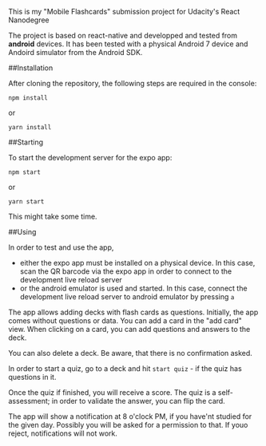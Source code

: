 This is my "Mobile Flashcards" submission project for Udacity's React Nanodegree 

The project is based on react-native and developped and tested from **android** devices.
It has been tested with a physical Android 7 device and Andoird simulator from the Android SDK.

##Installation

After cloning the repository, the following steps are required in the console:

`npm install`

or

`yarn install`
  
##Starting

To start the development server for the expo app:

`npm start`

or

`yarn start`

This might take some time.

##Using

In order to test and use the app,
* either the expo app must be installed on a physical device. In this case,
  scan the QR barcode via the expo app in order to connect to the development live reload server
* or the android emulator is used and started. In this case, connect the development live reload
  server to android emulator by pressing `a`
  
The app allows adding decks with flash cards as questions. Initially, the app comes without
questions or data. You can add a card in the "add card" view. When clicking on a card, you can add
questions and answers to the deck.

You can also delete a deck. Be aware, that there is no confirmation asked.

In order to start a quiz, go to a deck and hit `start quiz` - if the quiz has questions in it.

Once the quiz if finished, you will receive a score. The quiz is a self-assessment; in order to
validate the answer, you can flip the card.

The app will show a notification at 8 o'clock PM, if you have'nt studied for the given day.
Possibly you will be asked for a permission to that. If youo reject, notifications will not work.
